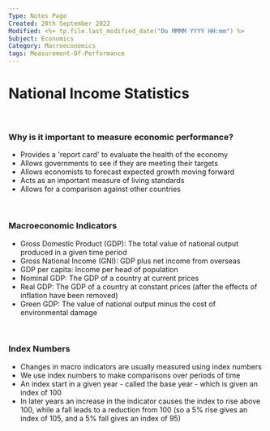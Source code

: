 ```yaml
---
Type: Notes Page
Created: 28th September 2022
Modified: <%+ tp.file.last_modified_date("Do MMMM YYYY HH:mm") %>
Subject: Economics
Category: Macroeconomics
tags: Measurement-Of-Performance
---
```


# National Income Statistics

</br>

### Why is it important to measure economic performance?

- Provides a 'report card' to evaluate the health of the economy
- Allows governments to see if they are meeting their targets
- Allows economists to forecast expected growth moving forward
- Acts as an important measure of living standards
- Allows for a comparison against other countries
</br>

### Macroeconomic Indicators
- Gross Domestic Product (GDP): The total value of national output produced in a given time period
- Gross National Income (GNI): GDP plus net income from overseas
- GDP per capita: Income per head of population
- Nominal GDP: The GDP of a country at current prices
- Real GDP: The GDP of a country at constant prices (after the effects of inflation have been removed)
- Green GDP: The value of national output minus the cost of environmental damage
</br>

### Index Numbers
- Changes in macro indicators are usually measured using index numbers
- We use index numbers to make comparisons over periods of time
- An index start in a given year - called the base year - which is given an index of 100
- In later years an increase in the indicator causes the index to rise above 100, while a fall leads to a reduction from 100 (so a 5% rise gives an index of 105, and a 5% fall gives an index of 95)
</br>

